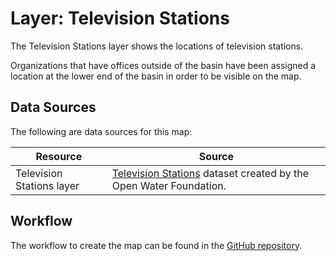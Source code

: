 # Layer: Television Stations

The Television Stations layer shows the locations of television stations.

Organizations that have offices outside of the basin have been assigned a location
at the lower end of the basin in order to be visible on the map.

## Data Sources

The following are data sources for this map:

| **Resource** | **Source** |
| -- | -- |
| Television Stations layer | [Television Stations](https://github.com/OpenWaterFoundation/owf-infomapper-poudre/tree/master/workflow/BasinEntities/Education-Organizations/data) dataset created by the Open Water Foundation. |

## Workflow

The workflow to create the map can be found in the [GitHub repository](https://github.com/OpenWaterFoundation/owf-infomapper-poudre/tree/master/workflow/BasinEntities/Education-Organizations).
